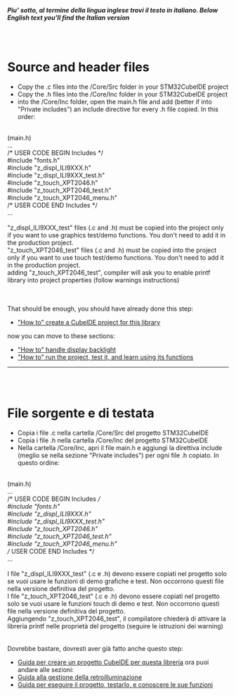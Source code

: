 _**Piu' sotto, al termine della lingua inglese trovi il testo in italiano. </i>**_
_**Below English text you'll find the Italian version</i>**_

<br>
<br>

# Source and header files

- Copy the .c files into the /Core/Src folder in your STM32CubeIDE project
- Copy the .h files into the /Core/Inc folder in your STM32CubeIDE project
- into the /Core/Inc folder, open the main.h file and add (better if into "Private includes") an include directive for every .h file copied. In this order:<br>
<br>
(main.h)<br>
...<br>
/* USER CODE BEGIN Includes */<br>
#include "fonts.h"<br>
#include "z_displ_ILI9XXX.h"<br>
#include "z_displ_ILI9XXX_test.h"<br>
#include "z_touch_XPT2046.h"<br>
#include "z_touch_XPT2046_test.h"<br>
#include "z_touch_XPT2046_menu.h"<br>
/* USER CODE END Includes */<br>
...<br>
<br>
"z_displ_ILI9XXX_test" files (.c and .h) must be copied into the project only if you want to use graphics test/demo functions. You don't need to add it in the production project.<br>
"z_touch_XPT2046_test" files (.c and .h) must be copied into the project only if you want to use touch test/demo functions. You don't need to add it in the production project.<br>
adding "z_touch_XPT2046_test", compiler will ask you to enable printf library into project properties (follow warnings instructions) <br>
<br>
<br>


That should be enough, you should have already done this step:
- ["How to" create a CubeIDE project for this library](../HOWTO)

now you can move to these sections:
- ["How to" handle display backlight](../BACKLIGHT)
- ["How to" run the project, test it, and learn using its functions](./HELLO_WORLD)



---

<br>
<br>

# File sorgente e di testata

- Copia i file .c nella cartella /Core/Src del progetto STM32CubeIDE
- Copia i file .h nella cartella /Core/Inc del progetto STM32CubeIDE
- Nella cartella /Core/Inc, apri il file main.h e aggiungi la direttiva include (meglio se nella sezione "Private includes") per ogni file .h copiato. In questo ordine:<br>

<br>(main.h)
<br>...
<br>/* USER CODE BEGIN Includes */
<br>#include "fonts.h"
<br>#include "z_displ_ILI9XXX.h"
<br>#include "z_displ_ILI9XXX_test.h"
<br>#include "z_touch_XPT2046.h"
<br>#include "z_touch_XPT2046_test.h"
<br>#include "z_touch_XPT2046_menu.h"
<br>/* USER CODE END Includes */
<br>...
<br>
<br>
I file "z_displ_ILI9XXX_test" (.c e .h) devono essere copiati nel progetto solo se vuoi usare le funzioni di demo grafiche e test. Non occorrono questi file nella versione definitiva del progetto.<br>
I file "z_touch_XPT2046_test" (.c e .h) devono essere copiati nel progetto solo se vuoi usare le funzioni touch di demo e test. Non occorrono questi file nella versione definitiva del progetto.<br>
Aggiungendo "z_touch_XPT2046_test", il compilatore chiederà di attivare la libreria printf nelle proprietà del progetto  (seguire le istruzioni dei warning)<br> 
<br>
<br>
Dovrebbe bastare, dovresti aver già fatto anche questo step:
- [Guida per creare un progetto CubeIDE per questa libreria](../HOWTO)
ora puoi andare alle sezioni:
- [Guida alla gestione della retroilluminazione](../BACKLIGHT)
- [Guida per eseguire il progetto, testarlo, e conoscere le sue funzioni](./HELLO_WORLD)





